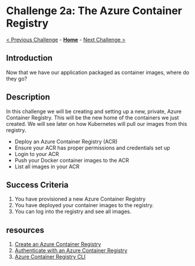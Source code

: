 # Challenge 2a: The Azure Container Registry

[< Previous Challenge](./01a-containers.md) - **[Home](../README.md)** - [Next Challenge >](03-acaintro_CLI.md)

## Introduction

Now that we have our application packaged as container images, where do they go?

## Description

In this challenge we will be creating and setting up a new, private, Azure Container Registry. This will be the new home of the containers we just created. We will see later on how Kubernetes will pull our images from this registry.

- Deploy an Azure Container Registry (ACR)
- Ensure your ACR has proper permissions and credentials set up
- Login to your ACR
- Push your Docker container images to the ACR
- List all images in your ACR

## Success Criteria

1. You have provisioned a new Azure Container Registry
1. You have deployed your container images to the registry.
2. You can log into the registry and see all images.

## resources 

1. [Create an Azure Container Registry](https://docs.microsoft.com/en-us/azure/container-registry/container-registry-get-started-azure-cli)
2. [Authenticate with an Azure Container Registry](https://docs.microsoft.com/en-us/azure/container-registry/container-registry-authentication?tabs=azure-cli)
3. [Azure Container Registry CLI](https://docs.microsoft.com/fr-fr/cli/azure/acr?view=azure-cli-latest)
